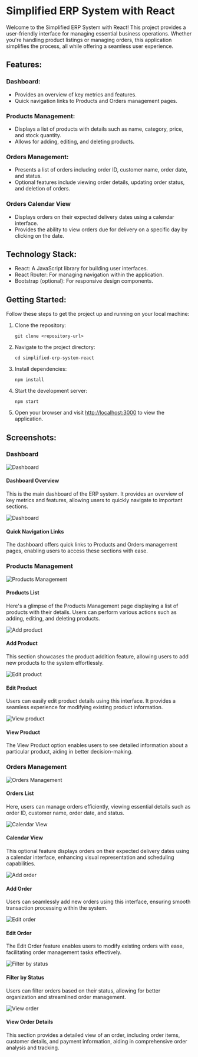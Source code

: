 # Simplified ERP System with React

Welcome to the Simplified ERP System with React! This project provides a user-friendly interface for managing essential business operations. Whether you're handling product listings or managing orders, this application simplifies the process, all while offering a seamless user experience.

## Features:

### Dashboard:
- Provides an overview of key metrics and features.
- Quick navigation links to Products and Orders management pages.

### Products Management:
- Displays a list of products with details such as name, category, price, and stock quantity.
- Allows for adding, editing, and deleting products.

### Orders Management:
- Presents a list of orders including order ID, customer name, order date, and status.
- Optional features include viewing order details, updating order status, and deletion of orders.

### Orders Calendar View
- Displays orders on their expected delivery dates using a calendar interface.
- Provides the ability to view orders due for delivery on a specific day by clicking on the date.

## Technology Stack:
- React: A JavaScript library for building user interfaces.
- React Router: For managing navigation within the application.
- Bootstrap (optional): For responsive design components.

## Getting Started:

Follow these steps to get the project up and running on your local machine:

1. Clone the repository:

    ```
    git clone <repository-url>
    ```

2. Navigate to the project directory:

    ```
    cd simplified-erp-system-react
    ```

3. Install dependencies:

    ```
    npm install
    ```

4. Start the development server:

    ```
    npm start
    ```

5. Open your browser and visit [http://localhost:3000](http://localhost:3000) to view the application.

## Screenshots:

### Dashboard
![Dashboard](working_images/dashboard.png)
#### Dashboard Overview
This is the main dashboard of the ERP system. It provides an overview of key metrics and features, allowing users to quickly navigate to important sections.

![Dashboard](working_images/dashboard2.png)
#### Quick Navigation Links
The dashboard offers quick links to Products and Orders management pages, enabling users to access these sections with ease.

### Products Management
![Products Management](working_images/products.png)
#### Products List
Here's a glimpse of the Products Management page displaying a list of products with their details. Users can perform various actions such as adding, editing, and deleting products.

![Add product](working_images/addproduct.png)
#### Add Product
This section showcases the product addition feature, allowing users to add new products to the system effortlessly.

![Edit product](working_images/editproduct.png)
#### Edit Product
Users can easily edit product details using this interface. It provides a seamless experience for modifying existing product information.

![View product](working_images/viewoptions.png)
#### View Product
The View Product option enables users to see detailed information about a particular product, aiding in better decision-making.

### Orders Management
![Orders Management](working_images/orders.png)
#### Orders List
Here, users can manage orders efficiently, viewing essential details such as order ID, customer name, order date, and status.

![Calendar View](working_images/calendar.png)
#### Calendar View
This optional feature displays orders on their expected delivery dates using a calendar interface, enhancing visual representation and scheduling capabilities.

![Add order](working_images/addorder.png)
#### Add Order
Users can seamlessly add new orders using this interface, ensuring smooth transaction processing within the system.

![Edit order](working_images/editorder.png)
#### Edit Order
The Edit Order feature enables users to modify existing orders with ease, facilitating order management tasks effectively.

![Filter by status](working_images/filterbystatus.png)
#### Filter by Status
Users can filter orders based on their status, allowing for better organization and streamlined order management.

![View order](working_images/orderbyview.png)
#### View Order Details
This section provides a detailed view of an order, including order items, customer details, and payment information, aiding in comprehensive order analysis and tracking.
